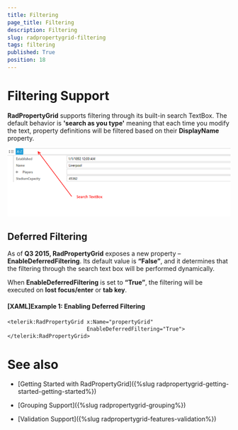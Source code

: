 ```yaml
---
title: Filtering
page_title: Filtering
description: Filtering
slug: radpropertygrid-filtering
tags: filtering
published: True
position: 18
---
```


# Filtering Support

__RadPropertyGrid__ supports filtering through its built-in search TextBox. The default behavior is __'search as you type'__ meaning that each time you modify the text, property definitions will be filtered based on their __DisplayName__ property.

![Rad Property Grid Disabled](images/RadPropertyGridSearchBox.png)

## Deferred Filtering

As of __Q3 2015, RadPropertyGrid__ exposes a new property – __EnableDeferredFiltering__. Its default value is __“False”__, and it determines that the filtering through the search text box will be performed dynamically. 

When __EnableDeferredFiltering__ is set to __“True”__, the filtering will be executed on __lost focus/enter__ or __tab key__.  

#### __[XAML]Example 1: Enabling Deferred Filtering__

	<telerik:RadPropertyGrid x:Name="propertyGrid" 
	                         EnableDeferredFiltering="True">
	</telerik:RadPropertyGrid>


# See also

* [Getting Started with RadPropertyGrid]({%slug radpropertygrid-getting-started-getting-started%})

* [Grouping Support]({%slug radpropertygrid-grouping%})

* [Validation Support]({%slug radpropertygrid-features-validation%})
